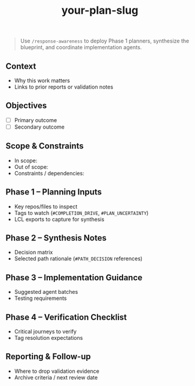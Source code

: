 ﻿---
title: your-plan-slug
status: draft
owner: TBD
last-reviewed: 2025-09-30
orchestration: /response-awareness
---

> Use `/response-awareness` to deploy Phase 1 planners, synthesize the blueprint, and coordinate implementation agents.

## Context
- Why this work matters
- Links to prior reports or validation notes

## Objectives
- [ ] Primary outcome
- [ ] Secondary outcome

## Scope & Constraints
- In scope:
- Out of scope:
- Constraints / dependencies:

## Phase 1 – Planning Inputs
- Key repos/files to inspect
- Tags to watch (`#COMPLETION_DRIVE`, `#PLAN_UNCERTAINTY`)
- LCL exports to capture for synthesis

## Phase 2 – Synthesis Notes
- Decision matrix
- Selected path rationale (`#PATH_DECISION` references)

## Phase 3 – Implementation Guidance
- Suggested agent batches
- Testing requirements

## Phase 4 – Verification Checklist
- Critical journeys to verify
- Tag resolution expectations

## Reporting & Follow-up
- Where to drop validation evidence
- Archive criteria / next review date
